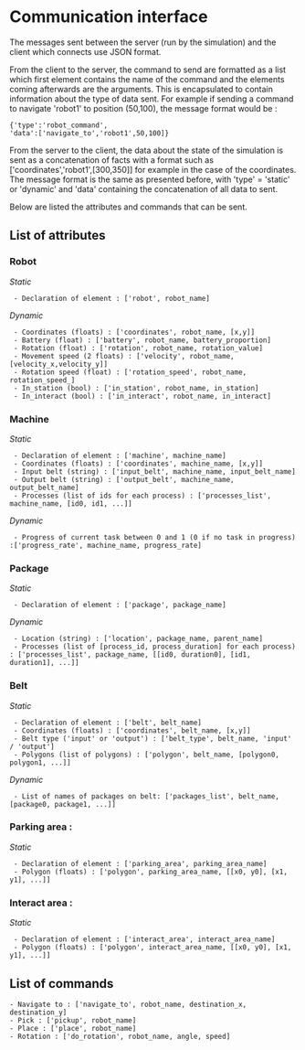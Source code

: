 # Communication interface

The messages sent between the server (run by the simulation) and the client which connects use JSON format.

From the client to the server, the command to send are formatted as a list which first element contains the name of the command and the elements coming afterwards are the arguments. This is encapsulated to contain information about the type of data sent. For example if sending a command to navigate 'robot1' to position (50,100), the message format would be :

	{'type':'robot_command',
	'data':['navigate_to','robot1',50,100]}

From the server to the client, the data about the state of the simulation is sent as a concatenation of facts with a format such as ['coordinates','robot1',[300,350]] for example in the case of the coordinates. The message format is the same as presented before, with 'type' = 'static' or 'dynamic' and 'data' containing the concatenation of all data to sent.

Below are listed the attributes and commands that can be sent.

## List of attributes 

### Robot 

*Static*

	 - Declaration of element : ['robot', robot_name]

*Dynamic*

	 - Coordinates (floats) : ['coordinates', robot_name, [x,y]]
	 - Battery (float) : ['battery', robot_name, battery_proportion]
	 - Rotation (float) : ['rotation', robot_name, rotation_value]
	 - Movement speed (2 floats) : ['velocity', robot_name, [velocity_x,velocity_y]]
	 - Rotation speed (float) : ['rotation_speed', robot_name, rotation_speed_]
	 - In_station (bool) : ['in_station', robot_name, in_station]
	 - In_interact (bool) : ['in_interact', robot_name, in_interact]
 
### Machine 
*Static*

	 - Declaration of element : ['machine', machine_name]
	 - Coordinates (floats) : ['coordinates', machine_name, [x,y]]
	 - Input belt (string) : ['input_belt', machine_name, input_belt_name]
	 - Output belt (string) : ['output_belt', machine_name, output_belt_name]
	 - Processes (list of ids for each process) : ['processes_list', machine_name, [id0, id1, ...]]

*Dynamic*

	 - Progress of current task between 0 and 1 (0 if no task in progress) :['progress_rate', machine_name, progress_rate]


### Package
*Static*

	 - Declaration of element : ['package', package_name]

*Dynamic*

	 - Location (string) : ['location', package_name, parent_name]
	 - Processes (list of [process_id, process_duration] for each process) : ['processes_list', package_name, [[id0, duration0], [id1, duration1], ...]]
	 
### Belt

*Static*

	 - Declaration of element : ['belt', belt_name]
	 - Coordinates (floats) : ['coordinates', belt_name, [x,y]]
	 - Belt type ('input' or 'output') : ['belt_type', belt_name, 'input' / 'output']
	 - Polygons (list of polygons) : ['polygon', belt_name, [polygon0, polygon1, ...]]


*Dynamic*

	 - List of names of packages on belt: ['packages_list', belt_name, [package0, package1, ...]]
 
### Parking area : 

*Static*

	 - Declaration of element : ['parking_area', parking_area_name]
	 - Polygon (floats) : ['polygon', parking_area_name, [[x0, y0], [x1, y1], ...]]
	 
### Interact area : 

*Static*

	 - Declaration of element : ['interact_area', interact_area_name]
	 - Polygon (floats) : ['polygon', interact_area_name, [[x0, y0], [x1, y1], ...]]
	 
## List of commands

	- Navigate to : ['navigate_to', robot_name, destination_x, destination_y] 
	- Pick : ['pickup', robot_name] 
	- Place : ['place', robot_name] 
	- Rotation : ['do_rotation', robot_name, angle, speed] 